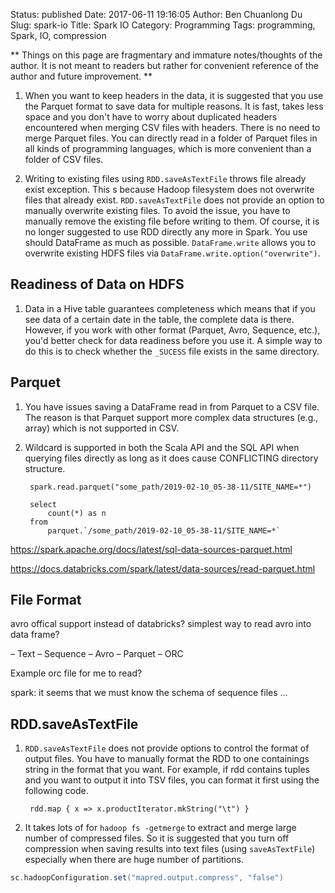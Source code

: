 Status: published
Date: 2017-06-11 19:16:05
Author: Ben Chuanlong Du
Slug: spark-io
Title: Spark IO
Category: Programming
Tags: programming, Spark, IO, compression

**
Things on this page are
fragmentary and immature notes/thoughts of the author.
It is not meant to readers
but rather for convenient reference of the author and future improvement.
**

1. When you want to keep headers in the data,
    it is suggested that you use the Parquet format to save data for multiple reasons.
    It is fast, takes less space
    and you don't have to worry about duplicated headers encountered when merging CSV files with headers.
    There is no need to merge Parquet files.
    You can directly read in a folder of Parquet files in all kinds of programming languages,
    which is more convenient than a folder of CSV files.

2. Writing to existing files using `RDD.saveAsTextFile` throws file already exist exception.
    This s because Hadoop filesystem does not overwrite files that already exist.
    `RDD.saveAsTextFile` does not provide an option to manually overwrite existing files.
    To avoid the issue,
    you have to manually remove the existing file before writing to them.
    Of course,
    it is no longer suggested to use RDD directly any more in Spark.
    You use should DataFrame as much as possible.
    `DataFrame.write` allows you to overwrite existing HDFS files via `DataFrame.write.option("overwrite")`.

## Readiness of Data on HDFS

1. Data in a Hive table guarantees completeness
    which means that if you see data of a certain date in the table,
    the complete data is there.
    However, if you work with other format (Parquet, Avro, Sequence, etc.),
    you'd better check for data readiness before you use it.
    A simple way to do this is to check whether the `_SUCESS` file exists in the same directory.


## Parquet

1. You have issues saving a DataFrame read in from Parquet to a CSV file.
    The reason is that Parquet support more complex data structures (e.g., array)
    which is not supported in CSV.

2. Wildcard is supported in both the Scala API and the SQL API when querying files directly
    as long as it does cause CONFLICTING directory structure.

        spark.read.parquet("some_path/2019-02-10_05-38-11/SITE_NAME=*")

        select
            count(*) as n
        from
            parquet.`/some_path/2019-02-10_05-38-11/SITE_NAME=*`

https://spark.apache.org/docs/latest/sql-data-sources-parquet.html

https://docs.databricks.com/spark/latest/data-sources/read-parquet.html

## File Format

avro offical support instead of databricks? simplest way to read avro into data frame?

– Text – Sequence – Avro – Parquet – ORC

Example orc file for me to read?

spark: it seems that we must know the schema of sequence files ...


## RDD.saveAsTextFile

1. `RDD.saveAsTextFile` does not provide options to control the format of output files.
    You have to manually format the RDD to one containings string in the format that you want.
    For example,
    if rdd contains tuples and you want to output it into TSV files,
    you can format it first using the following code.

        rdd.map { x => x.productIterator.mkString("\t") }

2. It takes lots of for `hadoop fs -getmerge`
    to extract and merge large number of compressed files.
    So it is suggested that you turn off compression
    when saving results into text files (using `saveAsTextFile`)
    especially when there are huge number of partitions.

```scala
sc.hadoopConfiguration.set("mapred.output.compress", "false")
```

